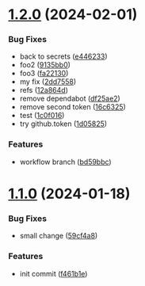 # [1.2.0](https://github.com/iowillhoit/plugin-workflow-test/compare/1.1.0...1.2.0) (2024-02-01)

### Bug Fixes

- back to secrets ([e446233](https://github.com/iowillhoit/plugin-workflow-test/commit/e4462335ab6f60d93245bbb2a38358e123c2c2db))
- foo2 ([9135bb0](https://github.com/iowillhoit/plugin-workflow-test/commit/9135bb02730eaeaffb56827a4dc282532033bc91))
- foo3 ([fa22130](https://github.com/iowillhoit/plugin-workflow-test/commit/fa221306fe80eb040f0941a8d6cb3f2a77f7d110))
- my fix ([2dd7558](https://github.com/iowillhoit/plugin-workflow-test/commit/2dd7558abd04069ed76f07e70f161d7d7eceec62))
- refs ([12a864d](https://github.com/iowillhoit/plugin-workflow-test/commit/12a864dda2c0589f41e04da2fa3ffeb152414841))
- remove dependabot ([df25ae2](https://github.com/iowillhoit/plugin-workflow-test/commit/df25ae25044f548354b623f282fe6ad7226856b5))
- remove second token ([16c6325](https://github.com/iowillhoit/plugin-workflow-test/commit/16c6325e92078a00c0b9a1748fa8ed446958a7bc))
- test ([1c0f016](https://github.com/iowillhoit/plugin-workflow-test/commit/1c0f0163a49bcc94b832d522f91ac25be3131dc8))
- try github.token ([1d05825](https://github.com/iowillhoit/plugin-workflow-test/commit/1d058252409f453721ded9041ce62159fd269c69))

### Features

- workflow branch ([bd59bbc](https://github.com/iowillhoit/plugin-workflow-test/commit/bd59bbc4d8785d6eb459c530136ea140bb421cf0))

# [1.1.0](https://github.com/iowillhoit/plugin-workflow-test/compare/f461b1ebdd11edf48d35e04cd44fb0ae16d4440e...1.1.0) (2024-01-18)

### Bug Fixes

- small change ([59cf4a8](https://github.com/iowillhoit/plugin-workflow-test/commit/59cf4a85d183cacf9f45dc2487380a230cc6bef3))

### Features

- init commit ([f461b1e](https://github.com/iowillhoit/plugin-workflow-test/commit/f461b1ebdd11edf48d35e04cd44fb0ae16d4440e))
